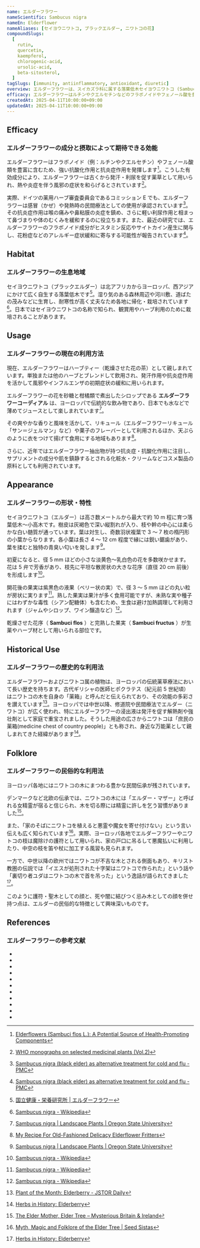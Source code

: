 ```yaml
---
name: エルダーフラワー
nameScientific: Sambucus nigra
nameEn: Elderflower
nameAliases: [セイヨウニワトコ, ブラックエルダー, ニワトコの花]
compoundSlugs:
  [
    rutin,
    quercetin,
    kaempferol,
    chlorogenic-acid,
    ursolic-acid,
    beta-sitosterol,
  ]
tagSlugs: [immunity, antiinflammatory, antioxidant, diuretic]
overview: エルダーフラワーは、スイカズラ科に属する落葉低木セイヨウニワトコ (Sambucus nigra) の花部です。古くからハーブ療法で重宝され、幅広い効用から「庶民の薬箱」と呼ばれてきました。発汗や利尿を促す作用があり、発熱や鼻づまりなど風邪の症状を和らげる助けとなります。現在ではハーブティーやコーディアル（シロップ）として親しまれ、その有用性から健康食品や化粧品にも利用されています。
efficacy: エルダーフラワーはルチンやクエルセチンなどのフラボノイドやフェノール酸を豊富に含み、高い抗酸化作用と抗炎症作用を示します。発汗および利尿を促す働きにより、古くから発熱や喉の痛み、鼻づまりなど風邪・インフルエンザの症状緩和に利用されてきました。近年の研究では抗アレルギー作用や免疫調整作用も示唆されており、花粉症対策や感染症予防への応用も期待されています。
createdAt: 2025-04-11T10:00:00+09:00
updatedAt: 2025-04-11T10:00:00+09:00
---
```


## Efficacy

### エルダーフラワーの成分と摂取によって期待できる効能

エルダーフラワーはフラボノイド（例：ルチンやクエルセチン）やフェノール酸類を豊富に含むため、強い抗酸化作用と抗炎症作用を発揮します[^1]。こうした有効成分により、エルダーフラワーは古くから発汗・利尿を促す薬草として用いられ、熱や炎症を伴う風邪の症状を和らげるとされています[^2]。

実際、ドイツの薬用ハーブ審査委員会であるコミッション E でも、エルダーフラワーは感冒（かぜ）や発熱時の民間療法としての使用が承認されています[^3]。その抗炎症作用は喉の痛みや鼻粘膜の炎症を鎮め、さらに軽い利尿作用と相まって鼻づまりや体のむくみを緩和するのに役立ちます。また、最近の研究では、エルダーフラワーのフラボノイド成分がヒスタミン反応やサイトカイン産生に関与し、花粉症などのアレルギー症状緩和に寄与する可能性が報告されています[^3]。

## Habitat

### エルダーフラワーの生息地域

セイヨウニワトコ（ブラックエルダー）は北アフリカからヨーロッパ、西アジアにかけて広く自生する落葉低木です[^4]。湿り気のある森林周辺や河川敷、道ばたの茂みなどに生育し、耐寒性が高く丈夫なため各地に帰化・栽培されています[^5]。日本ではセイヨウニワトコの名称で知られ、観賞用やハーブ利用のために栽培されることがあります。

## Usage

### エルダーフラワーの現在の利用方法

現在、エルダーフラワーはハーブティー（乾燥させた花の茶）として親しまれています。単独または他のハーブとブレンドして飲用され、発汗作用や抗炎症作用を活かして風邪やインフルエンザの初期症状の緩和に用いられます。

エルダーフラワーの花を砂糖と柑橘類で煮出したシロップである **エルダーフラワーコーディアル** は、ヨーロッパで伝統的な飲み物であり、日本でも水などで薄めてジュースとして楽しまれています[^6]。

その爽やかな香りと風味を活かして、リキュール（エルダーフラワーリキュール「サン＝ジェルマン」など）や菓子のフレーバーとして利用されるほか、天ぷらのように衣をつけて揚げて食用にする地域もあります[^7]。

さらに、近年ではエルダーフラワー抽出物が持つ抗炎症・抗酸化作用に注目し、サプリメントの成分や肌を鎮静するとされる化粧水・クリームなどコスメ製品の原料としても利用されています。

## Appearance

### エルダーフラワーの形状・特性

セイヨウニワトコ（エルダー）は高さ数メートルから最大で約 10 m 程に育つ落葉低木〜小高木です。樹皮は灰褐色で深い縦割れが入り、枝や幹の中心には柔らかな白い髄質が通っています。葉は対生し、奇数羽状複葉で 3 ～ 7 枚の楕円形の小葉からなります。各小葉は長さ 4 ～ 12 cm 程度で縁には鋭い鋸歯があり、葉を揉むと独特の青臭い匂いを発します[^6]。

初夏になると、径 5 mm ほどの小さな淡黄色～乳白色の花を多数咲かせます。花は 5 弁で芳香があり、枝先に平坦な散房状の大きな花序（直径 20 cm 前後）を形成します[^5]。

開花後の果実は紫黒色の液果（ベリー状の実）で、径 3 ～ 5 mm ほどの丸い粒が房状に実ります[^5]。熟した果実は果汁が多く食用可能ですが、未熟な実や種子にはわずかな毒性（シアン配糖体）も含むため、生食は避け加熱調理して利用されます（ジャムやシロップ、ワイン醸造など）[^5]。

乾燥させた花序（ **Sambuci flos** ）と完熟した果実（ **Sambuci fructus** ）が生薬やハーブ材として用いられる部位です。

## Historical Use

### エルダーフラワーの歴史的な利用法

エルダーフラワーおよびニワトコ属の植物は、ヨーロッパの伝統薬草療法において長い歴史を持ちます。古代ギリシャの医師ヒポクラテス（紀元前 5 世紀頃）はニワトコの木を自身の「薬箱」と呼んだと伝えられており、その効能の多彩さを讃えています[^8]。ヨーロッパでは中世以降、修道院や民間療法でエルダー（ニワトコ）が広く使われ、特にエルダーフラワーの浸出液は発汗を促す解熱剤や強壮剤として家庭で重宝されました。そうした用途の広さからニワトコは「庶民の薬箱(medicine chest of country people)」とも称され、身近な万能薬として親しまれてきた経緯があります[^9]。

## Folklore

### エルダーフラワーの民俗的な利用法

ヨーロッパ各地にはニワトコの木にまつわる豊かな民間伝承が残されています。

デンマークなど北欧の伝承では、ニワトコの木には「エルダー・マザー」と呼ばれる女精霊が宿ると信じられ、木を切る際には精霊に許しを乞う習慣がありました[^10]。

また、「家のそばにニワトコを植えると悪霊や魔女を寄せ付けない」という言い伝えも広く知られています[^11]。実際、ヨーロッパ各地でエルダーフラワーやニワトコの枝は魔除けの護符として用いられ、家の戸口に吊るして悪魔払いに利用したり、中空の枝を笛や杖に加工する風習も見られます。

一方で、中世以降の欧州ではニワトコが不吉な木とされる側面もあり、キリスト教圏の伝説では「イエスが処刑された十字架はニワトコで作られた」という話や「裏切り者ユダはニワトコの木で首を吊った」という逸話が語られてきました[^9]。

このように護符・聖木としての顔と、死や闇に結びつく忌み木としての顔を併せ持つ点は、エルダーの民俗的な特徴として興味深いものです。

## References

### エルダーフラワーの参考文献

- [^1]: [Elderflowers \(Sambuci flos L.): A Potential Source of Health-Promoting Components](https://www.mdpi.com/2304-8158/13/16/2560)
- [^2]: [WHO monographs on selected medicinal plants (Vol.2)](https://iris.who.int/handle/10665/42052)
- [^3]: [Sambucus nigra (black elder) as alternative treatment for cold and flu - PMC](https://pmc.ncbi.nlm.nih.gov/articles/PMC7347422/)
- [^4]: [国立健康・栄養研究所 | エルダーフラワー](https://www.nibn.go.jp/eiken/info/pdf/k328.pdf)
- [^5]: [Sambucus nigra - Wikipedia](https://en.wikipedia.org/wiki/Sambucus_nigra)
- [^6]: [Sambucus nigra | Landscape Plants | Oregon State University](https://landscapeplants.oregonstate.edu/plants/sambucus-nigra)
- [^7]: [My Recipe For Old-Fashioned Delicacy Elderflower Fritters](https://deeprootsathome.com/recipe-for-old-fashioned-elderflower-fritters/)
- [^8]: [Plant of the Month: Elderberry - JSTOR Daily](https://daily.jstor.org/plant-of-the-month-elderberry)
- [^9]: [Herbs in History: Elderberry](https://www.ahpa.org/herbs_in_history_elderberry)
- [^10]: [The Elder Mother, Elder Tree – Mysterious Britain & Ireland](https://www.mysteriousbritain.co.uk/folklore/the-elder-mother-elder-tree)
- [^11]: [Myth, Magic and Folklore of the Elder Tree | Seed Sistas](https://seedsistas.co.uk/2023/11/24/myth-magic-and-folklore-of-the-elder-tree/)
